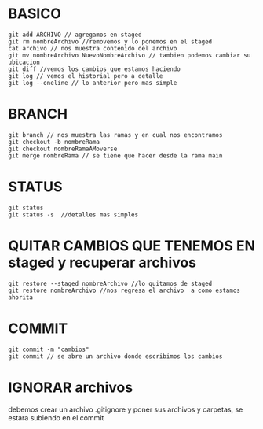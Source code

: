 # BASICO

    git add ARCHIVO // agregamos en staged
    git rm nombreArchivo //removemos y lo ponemos en el staged
    cat archivo // nos muestra contenido del archivo
    git mv nombreArchivo NuevoNombreArchivo // tambien podemos cambiar su ubicacion
    git diff //vemos los cambios que estamos haciendo
    git log // vemos el historial pero a detalle
    git log --oneline // lo anterior pero mas simple

# BRANCH

    git branch // nos muestra las ramas y en cual nos encontramos
    git checkout -b nombreRama
    git checkout nombreRamaAMoverse
    git merge nombreRama // se tiene que hacer desde la rama main

# STATUS

    git status
    git status -s  //detalles mas simples

# QUITAR CAMBIOS QUE TENEMOS EN staged y recuperar archivos

    git restore --staged nombreArchivo //lo quitamos de staged
    git restore nombreArchivo //nos regresa el archivo  a como estamos ahorita

# COMMIT

    git commit -m "cambios"
    git commit // se abre un archivo donde escribimos los cambios

# IGNORAR archivos

debemos crear un archivo .gitignore y poner sus archivos y carpetas, se estara subiendo en el commit
